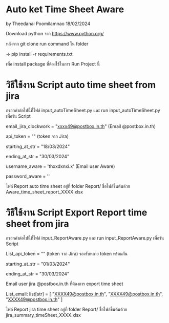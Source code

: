 # Auto ket Time Sheet Aware 

by Theedanai Poomilamnao 18/02/2024

Download python จาก https://www.python.org/ 

หลังจาก git clone run command ใน folder 

-> pip install -r requirements.txt 

เพื่อ install package ที่ต้องใช้ในการ Run Project นี้

# วิธีใช้งาน Script auto time sheet from jira

กรอกค่าต่อไปนี้ที่ไฟล์ input_autoTimeSheet.py และ run input_autoTimeSheet.py เพื่อรัน Script

email_jira_clockwork = "xxxx49@postbox.in.th" (Email @postbox.in.th)

api_token = "" (token จาก Jira)

starting_at_str = "18/03/2024" 

ending_at_str = "30/03/2024"

username_aware = 'thxxdxnxi.x' (Email user Aware)

password_aware = ''

ไฟล์ Report auto time sheet อยู่ที่ folder Report/ ชื่อไฟล์ขึ้นต้นด้วย Aware_time_sheet_report_XXXX.xlsx

# วิธีใช้งาน Script Export Report time sheet from jira

กรอกค่าต่อไปนี้ที่ไฟล์ input_ReportAware.py และ run input_ReportAware.py เพื่อรัน Script
 
List_api_token = "" (token จาก Jira) รองรับหลาย token พร้อมกัน

starting_at_str = "01/03/2024"

ending_at_str = "30/03/2024"

Email user jira @postbox.in.th ที่ต้องการ export time sheet

List_email: list[str] = [
    "XXXX49@postbox.in.th",
    "XXXX49@postbox.in.th",
    "XXXX49@postbox.in.th"
] 

ไฟล์ Report jira time sheet อยู่ที่ folder Report/ ชื่อไฟล์ขึ้นต้นด้วย jira_summary_timeSheet_XXXX.xlsx
